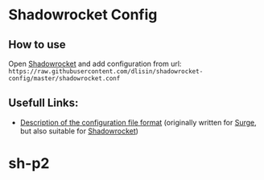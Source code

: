 # Shadowrocket Config

## How to use
Open [Shadowrocket](https://www.shadowrocketdownload.com) and add configuration from url: 
`https://raw.githubusercontent.com/dlisin/shadowrocket-config/master/shadowrocket.conf`

## Usefull Links:
 - [Description of the configuration file format](https://manual.nssurge.com) (originally written for [Surge](https://nssurge.com), but also suitable for [Shadowrocket](https://www.shadowrocketdownload.com))
# sh-p2
